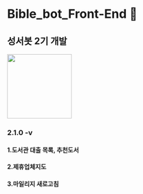# Bible_bot_Front-End :memo:
## 성서봇 2기 개발
<img width="150" src="https://user-images.githubusercontent.com/72601028/107147111-a38b7e80-698f-11eb-8179-09cd16476d63.png">

### 2.1.0 -v

#### 1.도서관 대출 목록, 추천도서 

#### 2.제휴업체지도

#### 3.마일리지 새로고침
